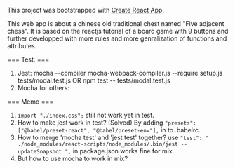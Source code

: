 This project was bootstrapped with [Create React App](https://github.com/facebookincubator/create-react-app).

This web app is about a chinese old traditional chest named "Five adjacent chess".
It is based on the reactjs tutorial of a board game with 9 buttons and further
developped with more rules and more genralization of functions and attributes.

=== Test: ===

1. Jest:
   mocha --compiler mocha-webpack-compiler.js --require setup.js tests/modal.test.js OR
   npm test -- tests/modal.test.js
2. Mocha for others:

=== Memo ===

1. `import "./index.css";` still not work yet in test.
2. How to make jest work in test? (Solved)
   By adding `"presets": ["@babel/preset-react", "@babel/preset-env"],` in to .babelrc.
3. How to merge 'mocha test' and 'jest test' together?
   use `"test": " ./node_modules/react-scripts/node_modules/.bin/jest --updateSnapshot ",` in package.json works fine for mix.
4. But how to use mocha to work in mix?
